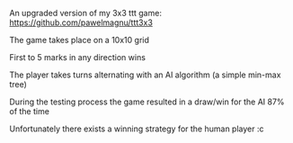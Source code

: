An upgraded version of my 3x3 ttt game: https://github.com/pawelmagnu/ttt3x3

The game takes place on a 10x10 grid

First to 5 marks in any direction wins

The player takes turns alternating with an AI algorithm (a simple min-max tree)

During the testing process the game resulted in a draw/win for the AI 87% of the time

Unfortunately there exists a winning strategy for the human player :c
